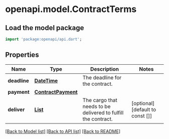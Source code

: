 # openapi.model.ContractTerms

## Load the model package
```dart
import 'package:openapi/api.dart';
```

## Properties
Name | Type | Description | Notes
------------ | ------------- | ------------- | -------------
**deadline** | [**DateTime**](DateTime.md) | The deadline for the contract. | 
**payment** | [**ContractPayment**](ContractPayment.md) |  | 
**deliver** | [**List<ContractDeliverGood>**](ContractDeliverGood.md) | The cargo that needs to be delivered to fulfill the contract. | [optional] [default to const []]

[[Back to Model list]](../README.md#documentation-for-models) [[Back to API list]](../README.md#documentation-for-api-endpoints) [[Back to README]](../README.md)


